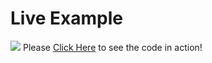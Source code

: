 # Live Example
![](https://storage.googleapis.com/replit/images/1614208150307_26ee342155d1a9ac0737df369f924a9d.png)
Please [Click Here](https://Interactive-Particles.simer00.repl.co) to see the code in action!
